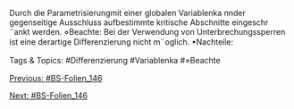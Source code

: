 Durch die Parametrisierungmit einer globalen Variablenka nnder gegenseitige Ausschluss aufbestimmte
kritische Abschnitte eingeschr ¨ankt werden.
⋄Beachte: Bei der Verwendung von Unterbrechungssperren ist eine derartige Diﬀerenzierung nicht
m¨oglich.
•Nachteile:

   Tags & Topics:
   #Diﬀerenzierung
   #Variablenka
   #⋄Beachte

[Previous: #BS-Folien_146](BS-Folien_146.md)

[Next: #BS-Folien_146](BS-Folien_146.md)